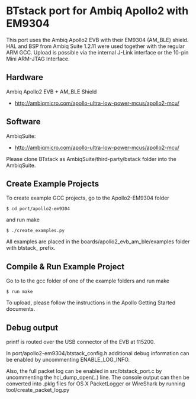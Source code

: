 # BTstack port for Ambiq Apollo2 with EM9304

This port uses the Ambiq Apollo2 EVB with their EM9304 (AM_BLE) shield.
HAL and BSP from Ambiq Suite 1.2.11 were used together with the regular ARM GCC.
Upload is possible via the internal J-Link interface or the 10-pin Mini ARM-JTAG Interface.

## Hardware

Ambiq Apollo2 EVB + AM_BLE Shield 
- http://ambiqmicro.com/apollo-ultra-low-power-mcus/apollo2-mcu/

## Software

AmbiqSuite:
- http://ambiqmicro.com/apollo-ultra-low-power-mcus/apollo2-mcu/

Please clone BTstack as AmbiqSuite/third-party/bstack folder into the AmbiqSuite.

## Create Example Projects

To create example GCC projects, go to the Apollo2-EM9304 folder

	$ cd port/apollo2-em9304

and run make

	$ ./create_examples.py

All examples are placed in the boards/apollo2_evb_am_ble/examples folder with btstack_ prefix.


## Compile & Run Example Project

Go to to the gcc folder of one of the example folders and run make

    $ run make

To upload, please follow the instructions in the Apollo Getting Started documents.

## Debug output

printf is routed over the USB connector of the EVB at 115200.

In port/apollo2-em9304/btstack_config.h additional debug information can be enabled by uncommenting ENABLE_LOG_INFO.

Also, the full packet log can be enabled in src/btstack_port.c by uncommenting the hci_dump_open(..) line. The console output can then be converted into .pklg files for OS X PacketLogger or WireShark by running tool/create_packet_log.py
